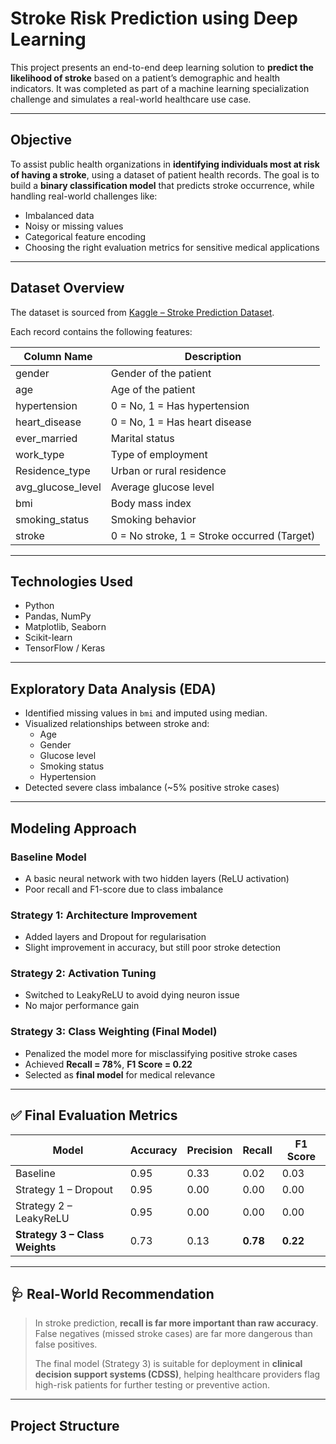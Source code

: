 #  Stroke Risk Prediction using Deep Learning

This project presents an end-to-end deep learning solution to **predict the likelihood of stroke** based on a patient’s demographic and health indicators. It was completed as part of a machine learning specialization challenge and simulates a real-world healthcare use case.

---

##  Objective

To assist public health organizations in **identifying individuals most at risk of having a stroke**, using a dataset of patient health records. The goal is to build a **binary classification model** that predicts stroke occurrence, while handling real-world challenges like:

- Imbalanced data
- Noisy or missing values
- Categorical feature encoding
- Choosing the right evaluation metrics for sensitive medical applications

---

##  Dataset Overview

The dataset is sourced from [Kaggle – Stroke Prediction Dataset](https://www.kaggle.com/datasets/fedesoriano/stroke-prediction-dataset).

Each record contains the following features:

| Column Name        | Description                                  |
|--------------------|----------------------------------------------|
| gender             | Gender of the patient                        |
| age                | Age of the patient                           |
| hypertension       | 0 = No, 1 = Has hypertension                 |
| heart_disease      | 0 = No, 1 = Has heart disease                |
| ever_married       | Marital status                               |
| work_type          | Type of employment                           |
| Residence_type     | Urban or rural residence                     |
| avg_glucose_level  | Average glucose level                        |
| bmi                | Body mass index                              |
| smoking_status     | Smoking behavior                             |
| stroke             | 0 = No stroke, 1 = Stroke occurred (Target)  |

---

##  Technologies Used

- Python
- Pandas, NumPy
- Matplotlib, Seaborn
- Scikit-learn
- TensorFlow / Keras

---

##  Exploratory Data Analysis (EDA)

- Identified missing values in `bmi` and imputed using median.
- Visualized relationships between stroke and:
  - Age
  - Gender
  - Glucose level
  - Smoking status
  - Hypertension
- Detected severe class imbalance (~5% positive stroke cases)

---

##  Modeling Approach

###  Baseline Model
- A basic neural network with two hidden layers (ReLU activation)
- Poor recall and F1-score due to class imbalance

###  Strategy 1: Architecture Improvement
- Added layers and Dropout for regularisation
- Slight improvement in accuracy, but still poor stroke detection

###  Strategy 2: Activation Tuning
- Switched to LeakyReLU to avoid dying neuron issue
- No major performance gain

###  **Strategy 3: Class Weighting (Final Model)**
- Penalized the model more for misclassifying positive stroke cases
- Achieved **Recall = 78%**, **F1 Score = 0.22**
- Selected as **final model** for medical relevance

---

## ✅ Final Evaluation Metrics

| Model                          | Accuracy | Precision | Recall | F1 Score |
|-------------------------------|----------|-----------|--------|----------|
| Baseline                      | 0.95     | 0.33      | 0.02   | 0.03     |
| Strategy 1 – Dropout          | 0.95     | 0.00      | 0.00   | 0.00     |
| Strategy 2 – LeakyReLU        | 0.95     | 0.00      | 0.00   | 0.00     |
| **Strategy 3 – Class Weights**| 0.73     | 0.13      | **0.78**| **0.22**  |

---

## 🩺 Real-World Recommendation

> In stroke prediction, **recall is far more important than raw accuracy**. False negatives (missed stroke cases) are far more dangerous than false positives.  
> 
> The final model (Strategy 3) is suitable for deployment in **clinical decision support systems (CDSS)**, helping healthcare providers flag high-risk patients for further testing or preventive action.

---

##  Project Structure

